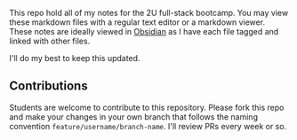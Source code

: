 This repo hold all of my notes for the 2U full-stack bootcamp. You may view these markdown files with a regular text editor or a markdown viewer. These notes are ideally viewed in [Obsidian](https://obsidian.md/) as I have each file tagged and linked with other files.

I'll do my best to keep this updated.

## Contributions

Students are welcome to contribute to this repository. Please fork this repo and make your changes in your own branch that follows the naming convention `feature/username/branch-name`. I'll review PRs every week or so.

